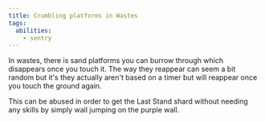 ```yaml
---
title: Crumbling platforms in Wastes
tags:
  abilities:
    - sentry
---
```


In wastes, there is sand platforms you can burrow through which disappears once you touch it. The way they reappear can seem a bit random but it's they actually aren't based on a timer but will reappear once you touch the ground again.

This can be abused in order to get the Last Stand shard without needing any skills by simply wall jumping on the purple wall.

<youtube-video id="FxLbmCNu4e0"></youtube-video>
